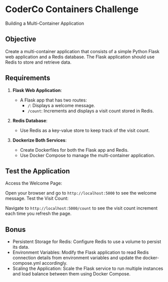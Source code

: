 # CoderCo Containers Challenge

Building a Multi-Container Application

## Objective

Create a multi-container application that consists of a simple Python Flask web application and a Redis database. The Flask application should use Redis to store and retrieve data.

## Requirements

1. **Flask Web Application**:
   - A Flask app that has two routes:
     - `/`: Displays a welcome message.
     - `/count`: Increments and displays a visit count stored in Redis.

2. **Redis Database**:
   - Use Redis as a key-value store to keep track of the visit count.

3. **Dockerize Both Services**:
   - Create Dockerfiles for both the Flask app and Redis.
   - Use Docker Compose to manage the multi-container application.

## Test the Application

Access the Welcome Page:

Open your browser and go to `http://localhost:5000` to see the welcome message.
Test the Visit Count:

Navigate to `http://localhost:5000/count` to see the visit count increment each time you refresh the page.


## Bonus

- Persistent Storage for Redis: Configure Redis to use a volume to persist its data.
- Environment Variables: Modify the Flask application to read Redis connection details from environment variables and update the docker-compose.yml accordingly.
- Scaling the Application: Scale the Flask service to run multiple instances and load balance between them using Docker Compose.